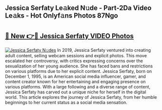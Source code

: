 ## Jessica Serfaty Le𝚊ked N𝚞de - Part-2Da Video Le𝚊ks - Hot Onlyf𝚊ns Photos 87Ngo

# <h2><a href="http://ab64120.deff.icu/?id=Jessica+Serfaty">🔗 New 👉🔴 Jessica Serfaty VIDEO Photos</a></h2>

[![Jessica Serfaty N𝚞des](https://i.imgur.com/rIISA9y.gif)](http://ab64120.deff.icu/?id=Jessica+Serfaty)
In 2019, Jessica Serfaty ventured into creating adult content, selling webcam sessions and explicit photos. This move escalated her controversy, with critics expressing concerns over the sexualization of her young audience. She has faced bans and restrictions on various platforms due to her explicit content. Jessica Serfaty, born on December 1, 1995, is an American social media influencer, gamer, and content creator known for her entertaining and engaging presence on various platforms. With a large following and a diverse range of content, Jessica Serfaty has carved out a unique niche for herself in the digital world. This article explores the journey of Jessica Serfaty, from her humble beginnings to her current status as a social media sensation.
